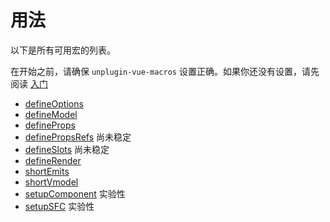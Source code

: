 # 用法

以下是所有可用宏的列表。

在开始之前，请确保 `unplugin-vue-macros` 设置正确。如果你还没有设置，请先阅读 [入门](/zh-CN/guide/getting-started)

- [defineOptions](/zh-CN/macros/define-options)
- [defineModel](/zh-CN/macros/define-model)
- [defineProps](/zh-CN/macros/define-props)
- [definePropsRefs](/macros/define-props-refs) <WarnBadge>尚未稳定</WarnBadge>
- [defineSlots](/zh-CN/macros/define-slots) <WarnBadge>尚未稳定</WarnBadge>
- [defineRender](/zh-CN/macros/define-render)
- [shortEmits](/zh-CN/macros/short-emits)
- [shortVmodel](/zh-CN/macros/short-vmodel)
- [setupComponent](/zh-CN/macros/setup-component) <WarnBadge>实验性</WarnBadge>
- [setupSFC](/zh-CN/macros/setup-sfc) <WarnBadge>实验性</WarnBadge>
